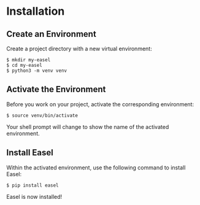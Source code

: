 # Installation

## Create an Environment

Create a project directory with a new virtual environment:

``` shell
$ mkdir my-easel
$ cd my-easel
$ python3 -m venv venv
```

## Activate the Environment

Before you work on your project, activate the corresponding environment:

``` shell
$ source venv/bin/activate
```

Your shell prompt will change to show the name of the activated environment.

## Install Easel

Within the activated environment, use the following command to install Easel:

``` shell
$ pip install easel
```

Easel is now installed!
